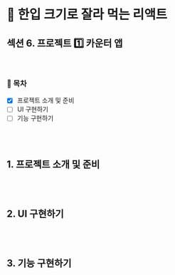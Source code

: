 # 🍰 한입 크기로 잘라 먹는 리액트

## 섹션 6. 프로젝트 1️⃣ 카운터 앱

<br>

### 🌱 목차

- [x] 프로젝트 소개 및 준비
- [ ] UI 구현하기
- [ ] 기능 구현하기

<br>
<br>

## 1. 프로젝트 소개 및 준비

<br>
<br>

## 2. UI 구현하기

<br>
<br>

## 3. 기능 구현하기
